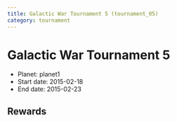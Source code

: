 ```yaml
---
title: Galactic War Tournament 5 (tournament_05)
category: tournament
---
```

# Galactic War Tournament 5

  * Planet: planet1
  * Start date: 2015-02-18
  * End date: 2015-02-23

## Rewards

